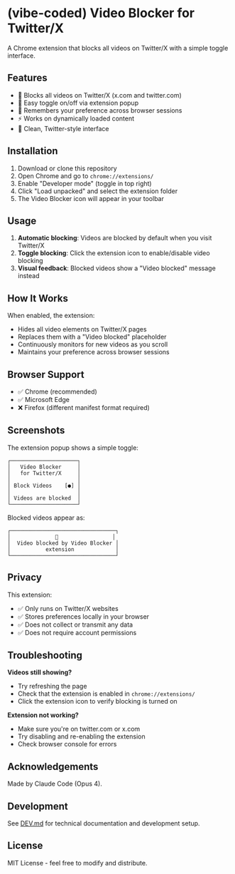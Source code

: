 # (vibe-coded) Video Blocker for Twitter/X

A Chrome extension that blocks all videos on Twitter/X with a simple toggle interface.

## Features

- 🚫 Blocks all videos on Twitter/X (x.com and twitter.com)
- 🔄 Easy toggle on/off via extension popup
- 💾 Remembers your preference across browser sessions
- ⚡ Works on dynamically loaded content
- 🎨 Clean, Twitter-style interface

## Installation

1. Download or clone this repository
2. Open Chrome and go to `chrome://extensions/`
3. Enable "Developer mode" (toggle in top right)
4. Click "Load unpacked" and select the extension folder
5. The Video Blocker icon will appear in your toolbar

## Usage

1. **Automatic blocking**: Videos are blocked by default when you visit Twitter/X
2. **Toggle blocking**: Click the extension icon to enable/disable video blocking
3. **Visual feedback**: Blocked videos show a "Video blocked" message instead

## How It Works

When enabled, the extension:
- Hides all video elements on Twitter/X pages
- Replaces them with a "Video blocked" placeholder
- Continuously monitors for new videos as you scroll
- Maintains your preference across browser sessions

## Browser Support

- ✅ Chrome (recommended)
- ✅ Microsoft Edge
- ❌ Firefox (different manifest format required)

## Screenshots

The extension popup shows a simple toggle:
```
┌─────────────────────┐
│   Video Blocker     │
│   for Twitter/X     │
│                     │
│ Block Videos    [●] │
│                     │
│ Videos are blocked  │
└─────────────────────┘
```

Blocked videos appear as:
```
┌─────────────────────────────────┐
│              🚫                 │
│  Video blocked by Video Blocker │
│           extension             │
└─────────────────────────────────┘
```

## Privacy

This extension:
- ✅ Only runs on Twitter/X websites
- ✅ Stores preferences locally in your browser
- ✅ Does not collect or transmit any data
- ✅ Does not require account permissions

## Troubleshooting

**Videos still showing?**
- Try refreshing the page
- Check that the extension is enabled in `chrome://extensions/`
- Click the extension icon to verify blocking is turned on

**Extension not working?**
- Make sure you're on twitter.com or x.com
- Try disabling and re-enabling the extension
- Check browser console for errors

## Acknowledgements

Made by Claude Code (Opus 4).

## Development

See [DEV.md](DEV.md) for technical documentation and development setup.

## License

MIT License - feel free to modify and distribute.
